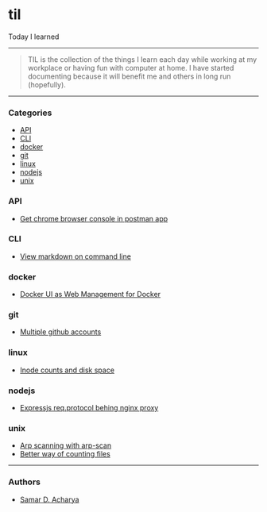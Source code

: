 # til
Today I learned

---

> TIL is the collection of the things I learn each day while working at my workplace or having fun with computer at home. I have started documenting because it will benefit me and others in long run (hopefully).

---

### Categories

- [API](#api)
- [CLI](#cli)
- [docker](#docker)
- [git](#git)
- [linux](#linux)
- [nodejs](#nodejs)
- [unix](#unix)

### API

- [Get chrome browser console in postman app](api/postman-console-log.md)

### CLI

- [View markdown on command line](cli/markdown-viewer-cli.md)

### docker

- [Docker UI as Web Management for Docker](docker/dockerui.md)

### git

- [Multiple github accounts](git/work-with-multiple-github-accounts.md)

### linux

- [Inode counts and disk space](linux/inode-counts-disk-space.md)

### nodejs

- [Expressjs req.protocol behing nginx proxy](nodejs/nodejs-req-protocol-with-nginx-proxy.md)

### unix

- [Arp scanning with arp-scan](unix/arp-scan-network.md)
- [Better way of counting files](unix/count-number-of-files-better-way.md)

---

### Authors
- [Samar D. Acharya](https://github.com/techgaun)
